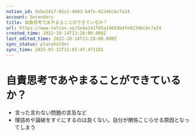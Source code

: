 ```yaml
---
notion_id: 5eba141f-85a1-4683-b4fe-02346cbc7a24
account: Secondary
title: 自責思考であやまることができているか？
url: https://www.notion.so/5eba141f85a14683b4fe02346cbc7a24
created_time: 2022-10-14T13:28:00.000Z
last_edited_time: 2022-10-14T13:28:00.000Z
sync_status: placeholder
sync_time: 2025-07-12T15:01:47.471181
---
```

# 自責思考であやまることができているか？

- 言った言わない問題の言及など
- 理詰めや論破をすぐにするのは良くない。自分が関係こじらせる原因となってしまう